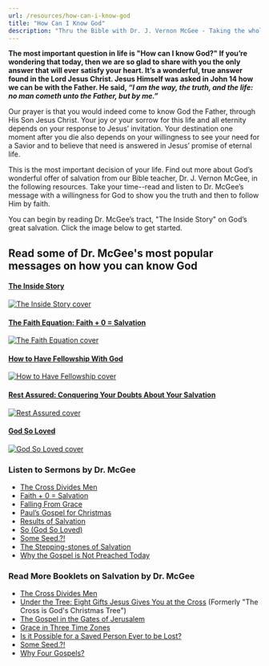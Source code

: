 ```yaml
---
url: /resources/how-can-i-know-god
title: "How Can I Know God"
description: "Thru the Bible with Dr. J. Vernon McGee - Taking the whole Word to the whole world"
---
```





**The most important question in life is "How can I know God?" If you’re wondering that today, then we are so glad to share with you the only answer that will ever satisfy your heart. It’s a wonderful, true answer found in the Lord Jesus Christ. Jesus Himself was asked in John 14 how we can be with the Father. He said, *“I am the way, the truth, and the life: no man cometh unto the Father, but by me.”***


Our prayer is that you would indeed come to know God the Father, through His Son Jesus Christ. Your joy or your sorrow for this life and all eternity depends on your response to Jesus’ invitation. Your destination one moment after you die also depends on your willingness to see your need for a Savior and to believe that need is answered in Jesus’ promise of eternal life.


This is the most important decision of your life. Find out more about God’s wonderful offer of salvation from our Bible teacher, Dr. J. Vernon McGee, in the following resources. Take your time--read and listen to Dr. McGee’s message with a willingness for God to show you the truth and then to follow Him by faith. 


You can begin by reading Dr. McGee’s tract, "The Inside Story" on God’s great salvation. Click the image below to get started.


## Read some of Dr. McGee's most popular messages on how you can know God




#### [The Inside Story](/docs/default-source/extra-materials/ttb-inside-story-brochure-web-version.pdf?sfvrsn=5eb61c16_4 "TTB–Inside Story Brochure–Web Version")



[![The Inside Story cover](/images/default-source/default-album/the-inside-story-cover.jpg?sfvrsn=c3b61c16_4 "The Inside Story cover")](/docs/default-source/extra-materials/ttb-inside-story-brochure-web-version.pdf?sfvrsn=5eb61c16_4)



#### [The Faith Equation: Faith + 0 = Salvation](/docs/default-source/booklets/ttb_the-faith-equation.pdf?sfvrsn=c57a1f16_2 "The Faith Equation: Faith + 0 = Salvation")



[![The Faith Equation cover](/images/default-source/booklet-covers/the-faith-equation-cover.tmb-medium.jpg?sfvrsn=d37a1f16_1 "The Faith Equation cover")](/docs/default-source/booklets/ttb_the-faith-equation.pdf?sfvrsn=c57a1f16_2) 


#### [How to Have Fellowship With God](/docs/default-source/booklets/ttb_how-to-have-fellowship-with-god.pdf?sfvrsn=c2c1f16_4 "How to Have Fellowship With God")



[![How to Have Fellowship cover](/images/default-source/booklet-covers/how-to-have-fellowship-cover.tmb-medium.jpg?sfvrsn=772c1f16_1 "How to Have Fellowship cover")](http://ttb.org/docs/default-source/booklets/ttb_how-to-have-fellowship-with-god.pdf?sfvrsn=c2c1f16_2) 




#### [Rest Assured: Conquering Your Doubts About Your Salvation](/docs/default-source/Booklets/ttb_rest-assured.pdf?sfvrsn=9071e16_4 "Rest Assured: Conquering Your Doubts About Your Salvation")



[![Rest Assured cover](/images/default-source/booklet-covers/rest-assured-cover.jpg?sfvrsn=d5781e16_0&MaxWidth=200&MaxHeight=&ScaleUp=false&Quality=High&Method=ResizeFitToAreaArguments&Signature=642F4803F0F1205905CFC87F5F0E8F419C6DC88D "Rest Assured cover")](/docs/default-source/Booklets/ttb_rest-assured.pdf?sfvrsn=9071e16_4)



#### [God So Loved](/docs/default-source/booklets/ttb_god-so-loved.pdf?sfvrsn=1a191f16_2 "God So Loved")



[![God So Loved cover](/images/default-source/booklet-covers/god-so-loved-cover.tmb-medium.jpg?sfvrsn=a01c1f16_1 "God So Loved cover")](/docs/default-source/booklets/ttb_god-so-loved.pdf?sfvrsn=1a191f16_2)





### Listen to Sermons by Dr. McGee


* [The Cross Divides Men](http://Thruthebible.xyz:80/files/public-docs/sermons/7131A-The%20cross%20divides%20men%281963%29.mp3)
* [Faith + 0 = Salvation](http://Thruthebible.xyz:80/files/public-docs/sermons/7140B-Faith%20plus%20nothing%20equals%20salvation.mp3)
* [Falling From Grace](http://Thruthebible.xyz:80/files/public-docs/sermons/7141A-Falling%20from%20grace.mp3)
* [Paul’s Gospel for Christmas](http://Thruthebible.xyz:80/files/public-docs/sermons/7124A-Paul%27s%20gospel%20for%20christmas.mp3)
* [Results of Salvation](http://Thruthebible.xyz:80/files/public-docs/sermons/7126A-Results%20of%20Salvation.mp3)
* [So (God So Loved)](http://Thruthebible.xyz:80/files/public-docs/sermons/7110B-So.mp3)
* [Some Seed.?!](http://Thruthebible.xyz:80/files/public-docs/sermons/7088A-Some%20seed.mp3)
* [The Stepping-stones of Salvation](http://Thruthebible.xyz:80/files/public-docs/sermons/31701-A%20Stepping%20Stones%20Of%20Salvation.mp3)
* [Why the Gospel is Not Preached Today](http://Thruthebible.xyz:80/files/public-docs/sermons/7140A-Why%20the%20Gospel%20is%20not%20Preached%20Today.mp3)




### Read More Booklets on Salvation by Dr. McGee


* [The Cross Divides Men](/docs/default-source/Booklets/the-cross-divides-men.pdf?sfvrsn=c0b71c16_0 "The Cross Divides Men")
* [Under the Tree: Eight Gifts Jesus Gives You at the Cross](/docs/default-source/Booklets/ttb_under-the-tree.pdf?sfvrsn=a0ab1e16_4 "Under the Tree: Eight Gifts Jesus Gives You at the Cross") (Formerly "The Cross is God's Christmas Tree")
* [The Gospel in the Gates of Jerusalem](/docs/default-source/Booklets/the-gospel-in-the-gates-of-jerusalem.pdf?sfvrsn=dcb71c16_0 "The Gospel in the Gates of Jerusalem")
* [Grace in Three Time Zones](/docs/default-source/Booklets/grace-in-three-time-zones.pdf?sfvrsn=e6b71c16_0 "Grace in Three Time Zones")
* [Is it Possible for a Saved Person Ever to be Lost?](/docs/default-source/Booklets/is-it-possible-for-a-saved-person-ever-to-be-lost.pdf?sfvrsn=e8b71c16_0 "Is it Possible for a Saved Person Ever to be Lost?")
* [Some Seed.?!](/docs/default-source/Booklets/some-seed-!.pdf?sfvrsn=f2b71c16_0 "Some Seed.?!")
* [Why Four Gospels?](/docs/default-source/Booklets/why-four-gospels.pdf?sfvrsn=84b71c16_0 "Why Four Gospels?")









